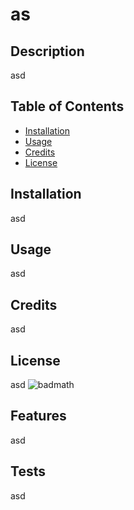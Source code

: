 # as
## Description
asd
## Table of Contents
- [Installation](#installation)
- [Usage](#usage)
- [Credits](#credits)
- [License](#license)
## Installation
asd
## Usage
asd
## Credits
asd
## License
asd
![badmath](https://img.shields.io/github/languages/top/nielsenjared/badmath)
## Features
asd  
## Tests
asd